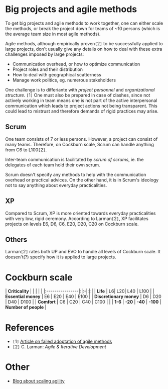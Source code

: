 # Big projects and agile methods #

To get big projects and agile methods to work together, one can either scale the methods, or break the project down for teams of ~10 persons (which is the average team size in most agile methods).

Agile methods, although empirically proven`[`2`]` to be successfully applied to large projects, don't usually give any details on how to deal with these extra challenges  imposed by large projects:
  * Communication overhead, or how to optimize communication
  * Project roles and their distribution
  * How to deal with geographical scatterness
  * Manage work politics, eg. numerous stakeholders

One challenge is to differiante with _project personnel_ and _organizational structure_. `[`1`]` One must also be prepared in case of clashes, since not actively working in team means one is not part of the active interpersonal communication which leads to project actions not being transparent. This could lead to mistrust and therefore demands of rigid practices may arise.

## Scrum ##

One team consists of 7 or less persons. However, a project can consist of many teams. Therefore, on Cockburn scale, Scrum can handle anything from C6 to L100`[`2`]`.

Inter-team communication is facilitated by _scrum of scrums_, ie. the delegates of each team hold their own scrum.

Scrum doesn't specify any methods to help with the communication overhead or practical advices. On the other hand, it is in Scrum's ideology not to say anything about everyday practicalities.

## XP ##

Compared to Scrum, XP is more oriented towards everyday practicalities with very low, rigid ceremony. According to Larman`[`2`]`, XP facilitates projects on levels E6, D6, C6, E20, D20, C20 on Cockburn scale.

## Others ##

Larman`[`2`]` rates both UP and EVO to handle all levels of Cockburn scale. It doesen't(?) specify how it is applied to large projects.


# Cockburn scale #

| **Criticality** | | | | |
|:----------------|:|:-|:|:|
| **Life** | L6| L20| L40 | L100 |
| **Essential money** | E6 | E20 | E40 | E100 |
| **Discretionary money** | D6 | D20 | D40 | D100 |
| **Comfort** | C6 | C20 | C40 | C100 |
|  | **1-6** | **-20** | **-40** | **-100** | **Number of people** |

# References #
  * `[`1`]` [Article on failed adoptation of agile methods](http://www.cio.com/article/442264/Cargo_Cult_Methodology_How_Agile_Can_Go_Terribly_Terribly_Wrong)
  * `[`2`]` C. Larman: _Agile & Iterative Development_

# Other #
  * [Blog about scaling agility](http://scalingsoftwareagility.wordpress.com/)